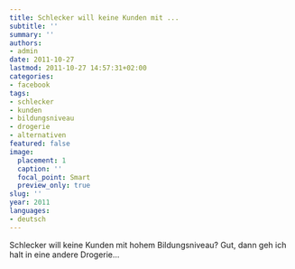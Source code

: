 ```yaml
---
title: Schlecker will keine Kunden mit ...
subtitle: ''
summary: ''
authors:
- admin
date: 2011-10-27
lastmod: 2011-10-27 14:57:31+02:00
categories:
- facebook
tags:
- schlecker
- kunden
- bildungsniveau
- drogerie
- alternativen
featured: false
image:
  placement: 1
  caption: ''
  focal_point: Smart
  preview_only: true
slug: ''
year: 2011
languages:
- deutsch
---
```


Schlecker will keine Kunden mit hohem Bildungsniveau? Gut, dann geh ich halt in eine andere Drogerie...